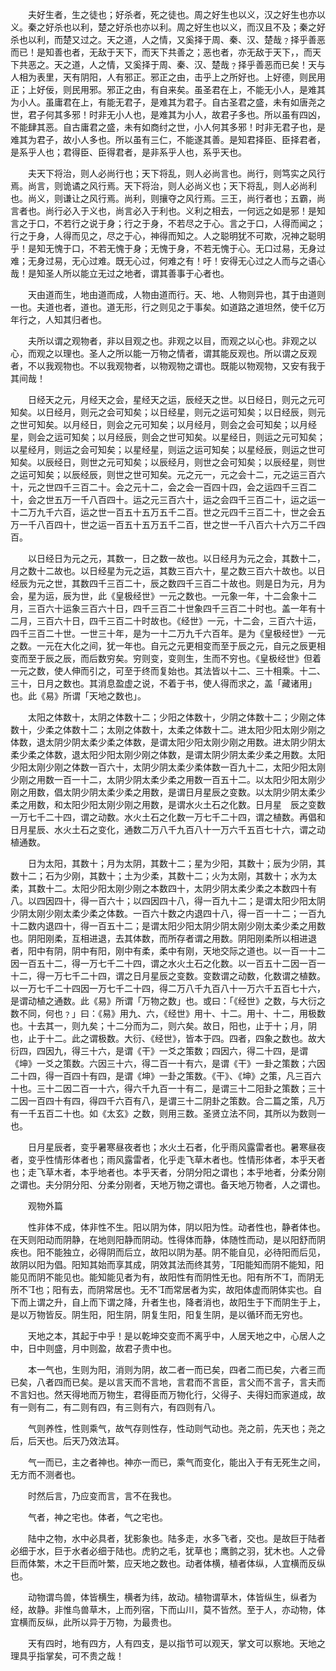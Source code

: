 <!-- { "loadSidebar": true } -->
　　夫好生者，生之徒也；好杀者，死之徒也。周之好生也以义，汉之好生也亦以义。秦之好杀也以利，楚之好杀也亦以利。周之好生也以义，而汉且不及；秦之好杀也以利，而楚又过之。天之道，人之情，又奚择于周、秦、汉、楚哉﹖择乎善恶而已！是知善也者，无敌于天下，而天下共善之；恶也者，亦无敌于天下，，而天下共恶之。天之道，人之情，又奚择于周、秦、汉、楚哉﹖择乎善恶而已矣！天与人相为表里，天有阴阳，人有邪正。邪正之由，击乎上之所好也。上好德，则民用正；上好佞，则民用邪。邪正之由，有自来矣。虽圣君在上，不能无小人，是难其为小人。虽庸君在上，有能无君子，是难其为君子。自古圣君之盛，未有如唐尧之世，君子何其多邪！时非无小人也，是难其为小人，故君子多也。所以虽有四凶，不能肆其恶。自古庸君之盛，未有如商纣之世，小人何其多邪！时非无君子也，是难其为君子，故小人多也。所以虽有三仁，不能遂其善。是知君择臣、臣择君者，是系乎人也；君得臣、臣得君者，是非系乎人也，系乎天也。

　　夫天下将治，则人必尚行也；天下将乱，则人必尚言也。尚行，则笃实之风行焉。尚言，则诡谲之风行焉。天下将治，则人必尚义也；天下将乱，则人必尚利也。尚义，则谦让之风行焉。尚利，则攘夺之风行焉。三王，尚行者也；五霸，尚言者也。尚行必入于义也，尚言必入于利也。义利之相去，一何远之如是邪！是知言之于口，不若行之说于身；行之于身，不若尽之于心。言之于口，人得而闻之；行之于身，人得而见之，尽之于心，神得而知之。人之聪明犹不可欺，况神之聪明乎！是知无愧于口，不若无愧于身；无愧于身，不若无愧于心。无口过易，无身过难；无身过易，无心过难。既无心过，何难之有！吁！安得无心过之人而与之语心哉！是知圣人所以能立无过之地者，谓其善事于心者也。

　　天由道而生，地由道而成，人物由道而行。天、地、人物则异也，其于由道则一也。夫道也者，道也。道无形，行之则见之于事矣。如道路之道坦然，使千亿万年行之，人知其归者也。

　　夫所以谓之观物者，非以目观之也。非观之以目，而观之以心也。非观之以心，而观之以理也。圣人之所以能一万物之情者，谓其能反观也。所以谓之反观者，不以我观物也。不以我观物者，以物观物之谓也。既能以物观物，又安有我于其间哉！

　　日经天之元，月经天之会，星经天之运，辰经天之世。以日经日，则元之元可知矣。以日经月，则元之会可知矣；以日经星，则元之运可知矣；以日经辰，则元之世可知矣。以月经日，则会之元可知矣；以月经月，则会之会可知矣；以月经星，则会之运可知矣；以月经辰，则会之世可知矣。以星经日，则运之元可知矣；以星经月，则运之会可知矣；以星经星，则运之运可知矣；以星经辰，则运之世可知矣。以辰经日，则世之元可知矣；以辰经月，则世之会可知矣；以辰经星，则世之运可知矣；以辰经辰，则世之世可知矣。元之元一，元之会十二，元之运三百六十，元之世四千三百二十。会之元十二，会之会一百四十四，会之运四千三百二十，会之世五万一千八百四十。运之元三百六十，运之会四千三百二十，运之运一十二万九千六百，运之世一百五十五万五千二百。世之元四千三百二十，世之会五万一千八百四十，世之运一百五十五万五千二百，世之世一千八百六十六万二千四百。

　　以日经日为元之元，其数一，日之数一故也。以日经月为元之会，其数十二，月之数十二故也。以日经星为元之运，其数三百六十，星之数三百六十故也。以日经辰为元之世，其数四千三百二十，辰之数四千三百二十故也。则是日为元，月为会，星为运，辰为世，此《皇极经世》一元之数也。一元象一年，十二会象十二月，三百六十运象三百六十日，四千三百二十世象四千三百二十时也。盖一年有十二月，三百六十日，四千三百二十时故也。《经世》一元，十二会，三百六十运，四千三百二十世。一世三十年，是为一十二万九千六百年。是为《皇极经世》一元之数。一元在大化之间，犹一年也。自元之元更相变而至于辰之元，自元之辰更相变而至于辰之辰，而后数穷矣。穷则变，变则生，生而不穷也。《皇极经世》但着一元之数，使人伸而引之，可至于终而复始也。其法皆以十二、三十相乘。十二、三十，日月之数也。其消息盈虚之说，不着于书，使人得而求之，盖「藏诸用」也。此《易》所谓「天地之数也」。

　　太阳之体数十，太阴之体数十二；少阳之体数十，少阴之体数十二；少刚之体数十，少柔之体数十二；太刚之体数十，太柔之体数十二。进太阳少阳太刚少刚之体数，退太阴少阴太柔少柔之体数，是谓太阳少阳太刚少刚之用数。进太阴少阴太柔少柔之体数，退太阳少阳太刚少刚之体数，是谓太阴少阴太柔少柔之用数。太阳少阳太刚少刚之体数一百六十，太阴少阴太柔少柔体数一百九十二，太阳少阳太刚少刚之用数一百一十二，太阴少阴太柔少柔之用数一百五十二。以太阳少阳太刚少刚之用数，倡太阴少阴太柔少柔之用数，是谓日月星辰之变数。以太阴少阴太柔少柔之用数，和太阳少阳太刚少刚之用数，是谓水火土石之化数。日月星　辰之变数一万七千二十四，谓之动数。水火土石之化数一万七千二十四，谓之植数。再倡和日月星辰、水火土石之变化，通数二万八千九百八十一万六千五百七十六，谓之动植通数。

　　日为太阳，其数十；月为太阴，其数十二；星为少阳，其数十；辰为少阴，其数十二；石为少刚，其数十；土为少柔，其数十二；火为太刚，其数十；水为太柔，其数十二。太阳少阳太刚少刚之本数四十，太阴少阴太柔少柔之本数四十有八。以四因四十，得一百六十；以四因四十八，得一百九十二；是谓太阳少阳太阴少阴太刚少刚太柔少柔之体数。一百六十数之内退四十八，得一百一十二；一百九十二数内退四十，得一百五十二；是谓太阳少阳太阴少阴太刚少刚太柔少柔之用数也。阴阳刚柔，互相进退，去其体数，而所存者谓之用数。阴阳刚柔所以相进退者，阳中有阴，阴中有阳，刚中有柔，柔中有刚，天地交际之道也。以一百一十二因一百五十二，得一万七千二十四，谓之水火土石之化数。以一百五十二因一百一十二，得一万七千二十四，谓之日月星辰之变数。变数谓之动数，化数谓之植数。以一万七千二十四因一万七千二十四，得二万八千九百八十一万六千五百七十六，是谓动植之通数。此《易》所谓「万物之数」也。或曰：「《经世》之数，与大衍之数不同，何也﹖」曰：《易》用九、六，《经世》用十、十二。用十、十二，用极数也。十去其一，则九矣；十二分而为二，则六矣。故日，阳也，止于十；月，阴也，止于十二。此之谓极数。大衍、《经世》，皆本于四。四者，四象之数也。故大衍四，四因九，得三十六，是谓《干》一爻之策数；四因六，得二十四，是谓《坤》一爻之策数。六因三十六，得二百一十有六，是谓《干》一卦之策数；六因二十四，得一百四十有四，是谓《坤》一卦之策数。《干》、《坤》之策，凡三百六十也。三十二因二百一十六，得六千九百一十有二，是谓三十二阳卦之策数；三十二因一百四十有四，得四千六百有八，是谓三十二阴卦之策数。合二篇之策，凡万有一千五百二十也。如《太玄》之数，则用三数。圣贤立法不同，其所以为数则一也。

　　日月星辰者，变乎暑寒昼夜者也；水火土石者，化乎雨风露雷者也。暑寒昼夜者，变乎性情形体者也；雨风露雷者，化乎走飞草木者也。性情形体者，本乎天者也；走飞草木者，本乎地者也。本乎天者，分阴分阳之谓也；本乎地者，分柔分刚之谓也。夫分阴分阳、分柔分刚者，天地万物之谓也。备天地万物者，人之谓也。

　　观物外篇

　　性非体不成，体非性不生。阳以阴为体，阴以阳为性。动者性也，静者体也。在天则阳动而阴静，在地则阳静而阴动。性得体而静，体随性而动，是以阳舒而阴疾也。阳不能独立，必得阴而后立，故阳以阴为基。阴不能自见，必待阳而后见，故阴以阳为倡。阳知其始而享其成，阴效其法而终其劳，阳能知而阴不能知，阳能见而阴不能见也。能知能见者为有，故阳性有而阴性无也。阳有所不，而阴无所不也；阳有去，而阴常居也。无不而常居者为实，故阳体虚而阴体实也。自下而上谓之升，自上而下谓之降，升者生也，降者消也，故阳生于下而阴生于上，是以万物皆反。阴生阳，阳生阴，阴复生阳，阳复生阴，是以循环而无穷也。

　　天地之本，其起于中乎！是以乾坤交变而不离乎中，人居天地之中，心居人之中，日中则盛，月中则盈，故君子贵中也。

　　本一气也，生则为阳，消则为阴，故二者一而已矣，四者二而已矣，六者三而已矣，八者四而已矣。是以言天而不言地，言君而不言臣，言父而不言子，言夫而不言妇也。然天得地而万物生，君得臣而万物化行，父得子、夫得妇而家道成，故有一则有二，有二则有四，有三则有六，有四则有八。

　　气则养性，性则乘气，故气存则性存，性动则气动也。尧之前，先天也；尧之后，后天也。后天乃效法耳。

　　气一而已，主之者神也。神亦一而已，乘气而变化，能出入于有无死生之间，无方而不测者也。

　　时然后言，乃应变而言，言不在我也。

　　气者，神之宅也。体者，气之宅也。

　　陆中之物，水中必具者，犹影象也。陆多走，水多飞者，交也。是故巨于陆者必细于水，巨于水者必细于陆也。虎豹之毛，犹草也；鹰鹯之羽，犹木也。人之骨巨而体繁，木之干巨而叶繁，应天地之数也。动者体横，植者体纵，人宜横而反纵也。

　　动物谓鸟兽，体皆横生，横者为纬，故动。植物谓草木，体皆纵生，纵者为经，故静。非惟鸟兽草木，上而列宿，下而山川，莫不皆然。至于人，亦动物，体宜横而反纵，此所以异于万物，为最贵也。

　　天有四时，地有四方，人有四支，是以指节可以观天，掌文可以察地。天地之理具乎指掌矣，可不贵之哉！

